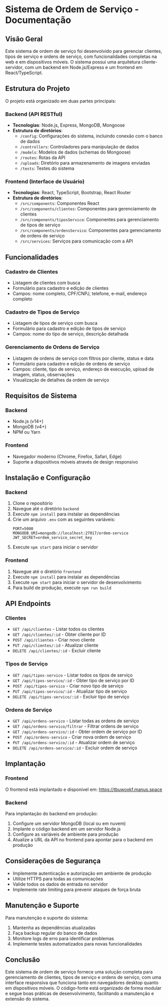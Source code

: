 # Sistema de Ordem de Serviço - Documentação

## Visão Geral

Este sistema de ordem de serviço foi desenvolvido para gerenciar clientes, tipos de serviço e ordens de serviço, com funcionalidades completas na web e em dispositivos móveis. O sistema possui uma arquitetura cliente-servidor, com um backend em Node.js/Express e um frontend em React/TypeScript.

## Estrutura do Projeto

O projeto está organizado em duas partes principais:

### Backend (API RESTful)

- **Tecnologias**: Node.js, Express, MongoDB, Mongoose
- **Estrutura de diretórios**:
  - `/config`: Configurações do sistema, incluindo conexão com o banco de dados
  - `/controllers`: Controladores para manipulação de dados
  - `/models`: Modelos de dados (schemas do Mongoose)
  - `/routes`: Rotas da API
  - `/uploads`: Diretório para armazenamento de imagens enviadas
  - `/tests`: Testes do sistema

### Frontend (Interface de Usuário)

- **Tecnologias**: React, TypeScript, Bootstrap, React Router
- **Estrutura de diretórios**:
  - `/src/components`: Componentes React
  - `/src/components/clientes`: Componentes para gerenciamento de clientes
  - `/src/components/tiposServico`: Componentes para gerenciamento de tipos de serviço
  - `/src/components/ordensServico`: Componentes para gerenciamento de ordens de serviço
  - `/src/services`: Serviços para comunicação com a API

## Funcionalidades

### Cadastro de Clientes

- Listagem de clientes com busca
- Formulário para cadastro e edição de clientes
- Campos: nome completo, CPF/CNPJ, telefone, e-mail, endereço completo

### Cadastro de Tipos de Serviço

- Listagem de tipos de serviço com busca
- Formulário para cadastro e edição de tipos de serviço
- Campos: nome do tipo de serviço, descrição detalhada

### Gerenciamento de Ordens de Serviço

- Listagem de ordens de serviço com filtros por cliente, status e data
- Formulário para cadastro e edição de ordens de serviço
- Campos: cliente, tipo de serviço, endereço de execução, upload de imagem, status, observações
- Visualização de detalhes da ordem de serviço

## Requisitos de Sistema

### Backend

- Node.js (v14+)
- MongoDB (v4+)
- NPM ou Yarn

### Frontend

- Navegador moderno (Chrome, Firefox, Safari, Edge)
- Suporte a dispositivos móveis através de design responsivo

## Instalação e Configuração

### Backend

1. Clone o repositório
2. Navegue até o diretório `backend`
3. Execute `npm install` para instalar as dependências
4. Crie um arquivo `.env` com as seguintes variáveis:
   ```
   PORT=5000
   MONGODB_URI=mongodb://localhost:27017/ordem-servico
   JWT_SECRET=ordem_servico_secret_key
   ```
5. Execute `npm start` para iniciar o servidor

### Frontend

1. Navegue até o diretório `frontend`
2. Execute `npm install` para instalar as dependências
3. Execute `npm start` para iniciar o servidor de desenvolvimento
4. Para build de produção, execute `npm run build`

## API Endpoints

### Clientes

- `GET /api/clientes` - Listar todos os clientes
- `GET /api/clientes/:id` - Obter cliente por ID
- `POST /api/clientes` - Criar novo cliente
- `PUT /api/clientes/:id` - Atualizar cliente
- `DELETE /api/clientes/:id` - Excluir cliente

### Tipos de Serviço

- `GET /api/tipos-servico` - Listar todos os tipos de serviço
- `GET /api/tipos-servico/:id` - Obter tipo de serviço por ID
- `POST /api/tipos-servico` - Criar novo tipo de serviço
- `PUT /api/tipos-servico/:id` - Atualizar tipo de serviço
- `DELETE /api/tipos-servico/:id` - Excluir tipo de serviço

### Ordens de Serviço

- `GET /api/ordens-servico` - Listar todas as ordens de serviço
- `GET /api/ordens-servico/filtrar` - Filtrar ordens de serviço
- `GET /api/ordens-servico/:id` - Obter ordem de serviço por ID
- `POST /api/ordens-servico` - Criar nova ordem de serviço
- `PUT /api/ordens-servico/:id` - Atualizar ordem de serviço
- `DELETE /api/ordens-servico/:id` - Excluir ordem de serviço

## Implantação

### Frontend

O frontend está implantado e disponível em: https://tbuwoxkf.manus.space

### Backend

Para implantação do backend em produção:

1. Configure um servidor MongoDB (local ou em nuvem)
2. Implante o código backend em um servidor Node.js
3. Configure as variáveis de ambiente para produção
4. Atualize a URL da API no frontend para apontar para o backend em produção

## Considerações de Segurança

- Implemente autenticação e autorização em ambiente de produção
- Utilize HTTPS para todas as comunicações
- Valide todos os dados de entrada no servidor
- Implemente rate limiting para prevenir ataques de força bruta

## Manutenção e Suporte

Para manutenção e suporte do sistema:

1. Mantenha as dependências atualizadas
2. Faça backup regular do banco de dados
3. Monitore logs de erro para identificar problemas
4. Implemente testes automatizados para novas funcionalidades

## Conclusão

Este sistema de ordem de serviço fornece uma solução completa para gerenciamento de clientes, tipos de serviço e ordens de serviço, com uma interface responsiva que funciona tanto em navegadores desktop quanto em dispositivos móveis. O código-fonte está organizado de forma modular e segue boas práticas de desenvolvimento, facilitando a manutenção e extensão do sistema.
